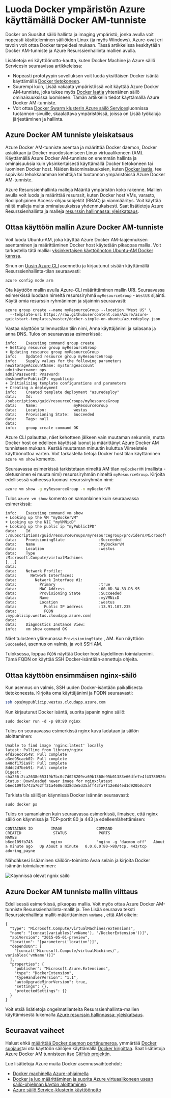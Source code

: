 <properties
   pageTitle="Käyttämällä Azure Docker AM-tunniste | Microsoft Azure"
   description="Opettele käyttämään Docker AM-tunniste ottamaan helposti ja turvallisesti Docker ympäristössä, jossa Azure-tietokannassa Resurssienhallinta mallien avulla."
   services="virtual-machines-linux"
   documentationCenter=""
   authors="iainfoulds"
   manager="timlt"
   editor=""/>

<tags
   ms.service="virtual-machines-linux"
   ms.devlang="na"
   ms.topic="article"
   ms.tgt_pltfrm="vm-linux"
   ms.workload="infrastructure"
   ms.date="10/25/2016"
   ms.author="iainfou"/>

# <a name="create-a-docker-environment-in-azure-using-the-docker-vm-extension"></a>Luoda Docker ympäristön Azure käyttämällä Docker AM-tunniste
Docker on Suositut säilö hallinta ja imaging ympäristö, jonka avulla voit nopeasti käsitteleminen säiliöiden Linux (ja myös Windows). Azure-ovat eri tavoin voit ottaa Docker tarpeidesi mukaan. Tässä artikkelissa keskitytään Docker AM-tunniste ja Azure Resurssienhallinta mallien avulla. 

Lisätietoja eri käyttöönotto-kautta, kuten Docker Machine ja Azure säilö Servicesin seuraavissa artikkeleissa:

- Nopeasti prototyypin sovelluksen voit luoda yksittäisen Docker isäntä käyttämällä [Docker tietokoneen](./virtual-machines-linux-docker-machine.md).
- Suurempi kuin, Lisää vakaata ympäristössä voit käyttää Azure Docker AM-tunniste, joka tukee myös [Docker laatia](https://docs.docker.com/compose/overview/) yhtenäinen säilö ominaisuuksissa luomiseen. Tämän artikkelin tiedot käyttämällä Azure Docker AM-tunniste.
- Voit ottaa [Docker Swarm klusterin Azure säilö Services](../container-service/container-service-deployment.md)luonnissa tuotannon-sivuille, skaalattava ympäristöissä, joissa on Lisää työkaluja järjestäminen ja hallinta.


## <a name="azure-docker-vm-extension-overview"></a>Azure Docker AM tunniste yleiskatsaus
Azure Docker AM-tunniste asentaa ja määrittää Docker daemon, Docker asiakkaan ja Docker muodostamiseen Linux virtuaalikoneen (AM). Käyttämällä Azure Docker AM-tunniste on enemmän hallinta ja ominaisuuksia kuin yksinkertaisesti käyttämällä Docker tietokoneen tai luominen Docker host. Näiden lisäominaisuuksien, kuten [Docker laatia](https://docs.docker.com/compose/overview/), tee sopiviksi tehokkaamman kehittäjä tai tuotannon ympäristöissä Azure Docker AM-tunniste.

Azure Resurssienhallinta malleja Määritä ympäristön koko rakenne. Mallien avulla voit luoda ja määrittää resurssit, kuten Docker host VMs, varasto, Roolipohjainen Access-ohjausobjektit (RBAC) ja vianmääritys. Voit käyttää näitä malleja muita ominaisuuksissa yhdenmukaisesti. Saat lisätietoja Azure Resurssienhallinta ja malleja [resurssin hallinnassa: yleiskatsaus](../azure-resource-manager/resource-group-overview.md). 


## <a name="deploy-a-template-with-the-azure-docker-vm-extension"></a>Ottaa käyttöön mallin Azure Docker AM-tunniste
Voit luoda Ubuntu-AM, joka käyttää Azure Docker AM-laajennuksen asentaminen ja määrittäminen Docker host käytetään pikaopas mallia. Voit tarkastella tätä mallia: [yksinkertaisen käyttöönoton Ubuntu-AM Docker kanssa](https://github.com/Azure/azure-quickstart-templates/tree/master/docker-simple-on-ubuntu). 

Sinun on [Uusin Azure CLI](../xplat-cli-install.md) asennettu ja kirjautunut sisään käyttämällä Resurssienhallinta-tilan seuraavasti:

```
azure config mode arm
```

Ota käyttöön mallin avulla Azure-CLI määrittäminen mallin URI. Seuraavassa esimerkissä luodaan nimeltä resurssiryhmä `myResourceGroup` - `WestUS` sijainti. Käytä omia resurssin ryhmänimen ja sijainnin seuraavasti:

```
azure group create --name myResourceGroup --location "West US" \
  --template-uri https://raw.githubusercontent.com/Azure/azure-quickstart-templates/master/docker-simple-on-ubuntu/azuredeploy.json
```

Vastaa näyttöön tallennustilan tilin nimi, Anna käyttäjänimi ja salasana ja anna DNS. Tulos on seuraavassa esimerkissä:

```
info:    Executing command group create
+ Getting resource group myResourceGroup
+ Updating resource group myResourceGroup
info:    Updated resource group myResourceGroup
info:    Supply values for the following parameters
newStorageAccountName: mystorageaccount
adminUsername: ops
adminPassword: P@ssword!
dnsNameForPublicIP: mypublicip
+ Initializing template configurations and parameters
+ Creating a deployment
info:    Created template deployment "azuredeploy"
data:    Id:                  /subscriptions/guid/resourceGroups/myResourceGroup
data:    Name:                myResourceGroup
data:    Location:            westus
data:    Provisioning State:  Succeeded
data:    Tags: null
data:
info:    group create command OK

```

Azure CLI palauttaa, näet kehotteen jälkeen vain muutaman sekunnin, mutta Docker host on edelleen käytössä luonut ja määrittänyt Azure Docker AM tunnisteen mukaan. Kestää muutaman minuutin kuluttua Viimeistele käyttöönottoa varten. Voit tarkastella tietoja Docker host tilan käyttäminen `azure vm show` komento.

Seuraavassa esimerkissä tarkistetaan nimeltä AM tilan `myDockerVM` (mallista - oletusnimen ei muuta nimi) resurssiryhmän nimeltä `myResourceGroup`. Kirjoita edellisessä vaiheessa luomasi resurssiryhmän nimi:

```bash
azure vm show -g myResourceGroup -n myDockerVM
```

Tulos `azure vm show` komento on samanlainen kuin seuraavassa esimerkissä:

```
info:    Executing command vm show
+ Looking up the VM "myDockerVM"
+ Looking up the NIC "myVMNicD"
+ Looking up the public ip "myPublicIPD"
data:    Id                              :/subscriptions/guid/resourceGroups/myresourcegroup/providers/Microsoft.Compute/virtualMachines/MyDockerVM
data:    ProvisioningState               :Succeeded
data:    Name                            :MyDockerVM
data:    Location                        :westus
data:    Type                            :Microsoft.Compute/virtualMachines
[...]
data:
data:    Network Profile:
data:      Network Interfaces:
data:        Network Interface #1:
data:          Primary                   :true
data:          MAC Address               :00-0D-3A-33-D3-95
data:          Provisioning State        :Succeeded
data:          Name                      :myVMNicD
data:          Location                  :westus
data:            Public IP address       :13.91.107.235
data:            FQDN                    :mypublicip.westus.cloudapp.azure.com]
data:
data:    Diagnostics Instance View:
info:    vm show command OK
```

Näet tulosteen yläreunassa `ProvisioningState` , AM. Kun näyttöön `Succeeded`, asennus on valmis, ja voit SSH AM.

Tuloksessa, loppua `FQDN` näyttää Docker host täydellinen toimialuenimi. Tämä FQDN on käyttää SSH Docker-isäntään-annettuja ohjeita.


## <a name="deploy-your-first-nginx-container"></a>Ottaa käyttöön ensimmäisen nginx-säilö
Kun asennus on valmis, SSH uuden Docker-isäntään paikallisesta tietokoneesta. Kirjoita oma käyttäjänimi ja FQDN seuraavasti:

```bash
ssh ops@mypublicip.westus.cloudapp.azure.com
```

Kun kirjautunut Docker isäntä, suorita japanin nginx säilö:

```
sudo docker run -d -p 80:80 nginx
```

Tulos on seuraavassa esimerkissä nginx kuva ladataan ja säilön aloittaminen:

```
Unable to find image 'nginx:latest' locally
latest: Pulling from library/nginx
efd26ecc9548: Pull complete
a3ed95caeb02: Pull complete
a48df1751a97: Pull complete
8ddc2d7beb91: Pull complete
Digest: sha256:2ca2638e55319b7bc0c7d028209ea69b1368e95b01383e66dfe7e4f43780926d
Status: Downloaded newer image for nginx:latest
b6ed109fb743a762ff21a4606dd38d3e5d35aff43fa7f12e8d4ed1d920b0cd74
```

Tarkista tila säilöjen käynnissä Docker isännän seuraavasti:

```
sudo docker ps
```

Tulos on samanlainen kuin seuraavassa esimerkissä, ilmaisee, että nginx säilö on käynnissä ja TCP-portit 80 ja 443 ja edelleenlähettämisen:

```
CONTAINER ID        IMAGE               COMMAND                  CREATED              STATUS              PORTS                         NAMES
b6ed109fb743        nginx               "nginx -g 'daemon off"   About a minute ago   Up About a minute   0.0.0.0:80->80/tcp, 443/tcp   adoring_payne
```

Nähdäksesi lisääminen säilöön-toiminto Avaa selain ja kirjoita Docker isännän toimialuenimen:

![Käynnissä olevat ngnix säilö](./media/virtual-machines-linux-dockerextension/nginxrunning.png)


## <a name="azure-docker-vm-extension-template-reference"></a>Azure Docker AM tunniste mallin viittaus
Edellisessä esimerkissä, pikaopas mallia. Voit myös ottaa Azure Docker AM-tunniste Resurssienhallinta-mallit ja. Tee Lisää seuraava teksti Resurssienhallinta mallit-määrittäminen `vmName` , että AM oikein:

```
{
  "type": "Microsoft.Compute/virtualMachines/extensions",
  "name": "[concat(variables('vmName'), '/DockerExtension'))]",
  "apiVersion": "2015-05-01-preview",
  "location": "[parameters('location')]",
  "dependsOn": [
    "[concat('Microsoft.Compute/virtualMachines/', variables('vmName'))]"
  ],
  "properties": {
    "publisher": "Microsoft.Azure.Extensions",
    "type": "DockerExtension",
    "typeHandlerVersion": "1.1",
    "autoUpgradeMinorVersion": true,
    "settings": {},
    "protectedSettings": {}
  }
}
```

Voit etsiä lisätietoja ongelmatilanteita Resurssienhallinta-mallien käyttämisestä lukemalla [Azure resurssin hallinnassa: yleiskatsaus](../azure-resource-manager/resource-group-overview.md).


## <a name="next-steps"></a>Seuraavat vaiheet
Haluat ehkä [määrittää Docker daemon porttinumeroa](https://docs.docker.com/engine/reference/commandline/dockerd/#/bind-docker-to-another-hostport-or-a-unix-socket), ymmärtää [Docker suojaus](https://docs.docker.com/engine/security/security/)tai ota käyttöön säilöjen käyttämällä [Docker kirjoittaa](https://docs.docker.com/compose/overview/). Saat lisätietoja Azure Docker AM tunnisteen itse [GitHub projektin](https://github.com/Azure/azure-docker-extension/).

Lue lisätietoja Azure muita Docker asennusvaihtoehdot:

- [Docker machinella Azure-ohjaimella](./virtual-machines-linux-docker-machine.md)  
- [Docker ja luo määrittäminen ja suorita Azure virtuaalikoneen usean säilö-ohjelman käytön aloittaminen](virtual-machines-linux-docker-compose-quickstart.md).
- [Azure säilö Service-klusterin käyttöönotto](../container-service/container-service-deployment.md)
